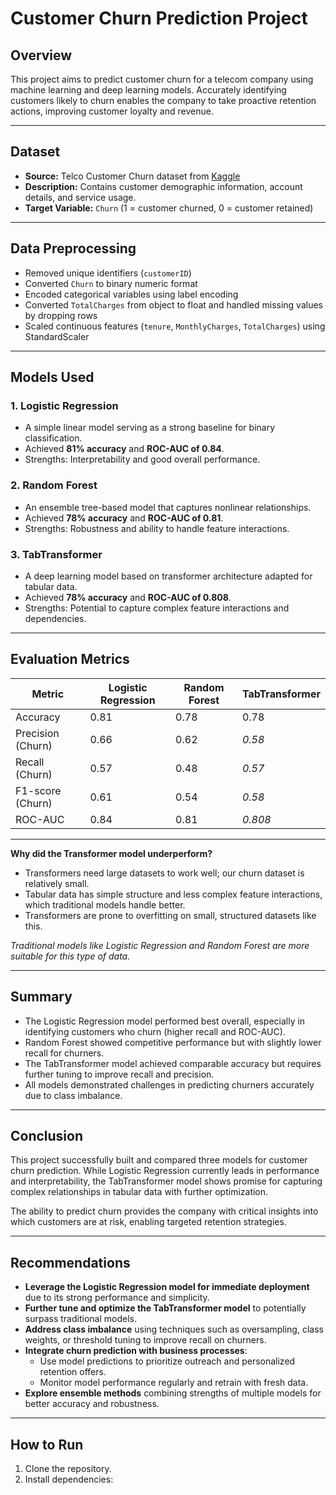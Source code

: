 # Customer Churn Prediction Project

## Overview

This project aims to predict customer churn for a telecom company using machine learning and deep learning models. Accurately identifying customers likely to churn enables the company to take proactive retention actions, improving customer loyalty and revenue.

---

## Dataset

- **Source:** Telco Customer Churn dataset from [Kaggle](https://www.kaggle.com/datasets/blastchar/telco-customer-churn)
- **Description:** Contains customer demographic information, account details, and service usage.
- **Target Variable:** `Churn` (1 = customer churned, 0 = customer retained)

---

## Data Preprocessing

- Removed unique identifiers (`customerID`)
- Converted `Churn` to binary numeric format
- Encoded categorical variables using label encoding
- Converted `TotalCharges` from object to float and handled missing values by dropping rows
- Scaled continuous features (`tenure`, `MonthlyCharges`, `TotalCharges`) using StandardScaler

---

## Models Used

### 1. Logistic Regression

- A simple linear model serving as a strong baseline for binary classification.
- Achieved **81% accuracy** and **ROC-AUC of 0.84**.
- Strengths: Interpretability and good overall performance.

### 2. Random Forest

- An ensemble tree-based model that captures nonlinear relationships.
- Achieved **78% accuracy** and **ROC-AUC of 0.81**.
- Strengths: Robustness and ability to handle feature interactions.

### 3. TabTransformer

- A deep learning model based on transformer architecture adapted for tabular data.
- Achieved **78% accuracy** and **ROC-AUC of 0.808**.
- Strengths: Potential to capture complex feature interactions and dependencies.

---

## Evaluation Metrics

| Metric              | Logistic Regression | Random Forest | TabTransformer |
|---------------------|---------------------|---------------|----------------|
| Accuracy            | 0.81                | 0.78          | 0.78           |
| Precision (Churn)   | 0.66                | 0.62          | *0.58*         |
| Recall (Churn)      | 0.57                | 0.48          | *0.57*         |
| F1-score (Churn)    | 0.61                | 0.54          | *0.58*         |
| ROC-AUC             | 0.84                | 0.81          | *0.808*        |

---
**Why did the Transformer model underperform?**

- Transformers need large datasets to work well; our churn dataset is relatively small.
- Tabular data has simple structure and less complex feature interactions, which traditional models handle better.
- Transformers are prone to overfitting on small, structured datasets like this.

*Traditional models like Logistic Regression and Random Forest are more suitable for this type of data.*

---
## Summary

- The Logistic Regression model performed best overall, especially in identifying customers who churn (higher recall and ROC-AUC).
- Random Forest showed competitive performance but with slightly lower recall for churners.
- The TabTransformer model achieved comparable accuracy but requires further tuning to improve recall and precision.
- All models demonstrated challenges in predicting churners accurately due to class imbalance.

---

## Conclusion

This project successfully built and compared three models for customer churn prediction. While Logistic Regression currently leads in performance and interpretability, the TabTransformer model shows promise for capturing complex relationships in tabular data with further optimization.

The ability to predict churn provides the company with critical insights into which customers are at risk, enabling targeted retention strategies.

---

## Recommendations

- **Leverage the Logistic Regression model for immediate deployment** due to its strong performance and simplicity.
- **Further tune and optimize the TabTransformer model** to potentially surpass traditional models.
- **Address class imbalance** using techniques such as oversampling, class weights, or threshold tuning to improve recall on churners.
- **Integrate churn prediction with business processes**:
  - Use model predictions to prioritize outreach and personalized retention offers.
  - Monitor model performance regularly and retrain with fresh data.
- **Explore ensemble methods** combining strengths of multiple models for better accuracy and robustness.

---

## How to Run

1. Clone the repository.
2. Install dependencies:
